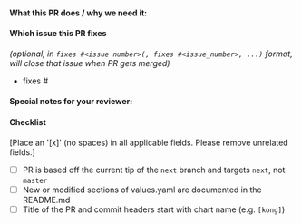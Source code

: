 <!--
Thank you for contributing to Kong/charts. Please read through our contribution
guidelines to understand our review process: https://github.com/Kong/charts/blob/master/CONTRIBUTING.md

When updates to your PR are requested, please add new commits and do not squash the
history. This will make it easier to identify new changes. The PR will be squashed
when it is merged.
-->

#### What this PR does / why we need it:

#### Which issue this PR fixes
*(optional, in `fixes #<issue number>(, fixes #<issue_number>, ...)` format, will close that issue when PR gets merged)*
  - fixes #

#### Special notes for your reviewer:

#### Checklist
[Place an '[x]' (no spaces) in all applicable fields. Please remove unrelated fields.]
- [ ] PR is based off the current tip of the `next` branch and targets `next`, not `master`
- [ ] New or modified sections of values.yaml are documented in the README.md
- [ ] Title of the PR and commit headers start with chart name (e.g. `[kong]`)
